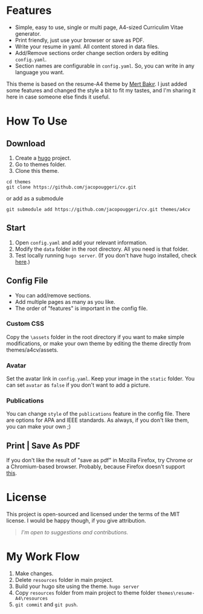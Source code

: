 # Features

* Simple, easy to use, single or multi page, A4-sized Curriculim Vitae generator.
* Print friendly, just use your browser or save as PDF.
* Write your resume in yaml. All content stored in data files.
* Add/Remove sections order change section orders by editing `config.yaml`.
* Section names are configurable in `config.yaml`. So, you can write in any language you want.

This theme is based on the resume-A4 theme by [Mert Bakır](https://gitlab.com/mertbakir/resume-a4). I just added some features and changed the style a bit to fit my tastes, and I'm sharing it here in case someone else finds it useful.

# How To Use

## Download

1. Create a [hugo](https://gohugo.io/) project.
2. Go to themes folder.
3. Clone this theme.

```
cd themes
git clone https://github.com/jacopouggeri/cv.git
```

or add as a submodule

```
git submodule add https://github.com/jacopouggeri/cv.git themes/a4cv
```

## Start

1. Open `config.yaml` and add your relevant information.
2. Modify the `data` folder in the root directory. All you need is that folder.
3. Test locally running `hugo server`. (If you don't have hugo installed, check [here](https://gohugo.io/getting-started/).)

## Config File

* You can add/remove sections.
* Add multiple pages as many as you like.
* The order of "features" is important in the config file. 

### Custom CSS

Copy the ```\assets``` folder in the root directory if you want to make simple modifications, or make your own theme by editing the theme directly from themes/a4cv/assets.
### Avatar

Set the avatar link in `config.yaml`. Keep your image in the `static` folder. You can set `avatar` as ```false``` if you don't want to add a picture.

### Publications

You can change `style` of the `publications` feature in the config file. There are options for APA and IEEE standards. As always, if you don't like them, you can make your own ;)

## Print | Save As PDF

If you don't like the result of "save as pdf" in Mozilla Firefox, try Chrome or a Chromium-based browser. Probably, because Firefox doesn't support [this](https://developer.mozilla.org/en-US/docs/Web/CSS/%40page/size).

# License

This project is open-sourced and licensed under the terms of the MIT license. I would be happy though, if you give attribution.

> _I'm open to suggestions and contributions._

# My Work Flow

1. Make changes.
2. Delete `resources` folder in main project.
2. Build your hugo site using the theme. `hugo server`
3. Copy `resources` folder from main project to theme folder `themes\resume-A4\resources`
4. `git commit` and `git push`.
